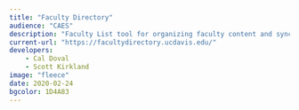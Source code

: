 ```yaml
---
title: "Faculty Directory"
audience: "CAES"
description: "Faculty List tool for organizing faculty content and syncing with sitefarm"
current-url: "https://facultydirectory.ucdavis.edu/"
developers:
    - Cal Doval
    - Scott Kirkland
image: "fleece"
date: 2020-02-24
bgcolor: 1D4A83
---
```

